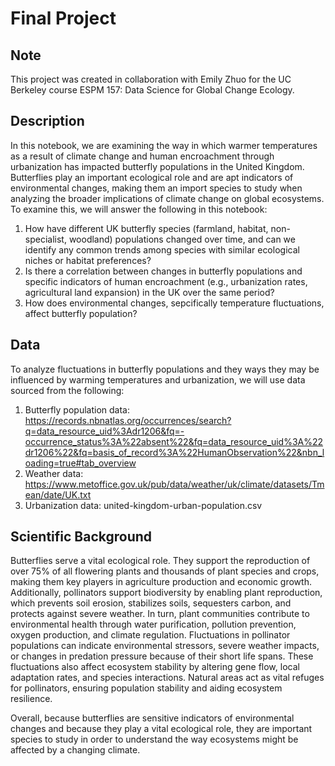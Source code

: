 # Final Project

## Note

This project was created in collaboration with Emily Zhuo for the UC Berkeley course ESPM 157: Data Science for Global Change Ecology.

## Description

In this notebook, we are examining the way in which warmer temperatures as a result of climate change and human encroachment through urbanization has impacted butterfly populations in the United Kingdom. 
Butterflies play an important ecological role and are apt indicators of environmental changes, making them an import species to study when analyzing the broader implications of climate change on global ecosystems. 
To examine this, we will answer the following in this notebook:

1. How have different UK butterfly species (farmland, habitat, non-specialist, woodland) populations changed over time, and can we identify any common trends among species with similar ecological niches or habitat preferences?
2. Is there a correlation between changes in butterfly populations and specific indicators of human encroachment (e.g., urbanization rates, agricultural land expansion) in the UK over the same period?
3. How does environmental changes, sepcifically temperature fluctuations, affect butterfly population?

## Data

To analyze fluctuations in butterfly populations and they ways they may be influenced by warming temperatures and urbanization, we will use data sourced from the following:

1. Butterfly population data: https://records.nbnatlas.org/occurrences/search?q=data_resource_uid%3Adr1206&fq=-occurrence_status%3A%22absent%22&fq=data_resource_uid%3A%22dr1206%22&fq=basis_of_record%3A%22HumanObservation%22&nbn_loading=true#tab_overview
2. Weather data: https://www.metoffice.gov.uk/pub/data/weather/uk/climate/datasets/Tmean/date/UK.txt
3. Urbanization data: united-kingdom-urban-population.csv

## Scientific Background

Butterflies serve a vital ecological role. They support the reproduction of over 75% of all flowering plants and thousands of plant species and crops, making them key players in agriculture production and economic growth. Additionally, pollinators support biodiversity by enabling plant reproduction, which prevents soil erosion, stabilizes soils, sequesters carbon, and protects against severe weather. In turn, plant communities contribute to environmental health through water purification, pollution prevention, oxygen production, and climate regulation. Fluctuations in pollinator populations can indicate environmental stressors, severe weather impacts, or changes in predation pressure because of their short life spans. These fluctuations also affect ecosystem stability by altering gene flow, local adaptation rates, and species interactions. Natural areas act as vital refuges for pollinators, ensuring population stability and aiding ecosystem resilience.

Overall, because butterflies are sensitive indicators of environmental changes and because they play a vital ecological role, they are important species to study in order to understand the way ecosystems might be affected by a changing climate. 
